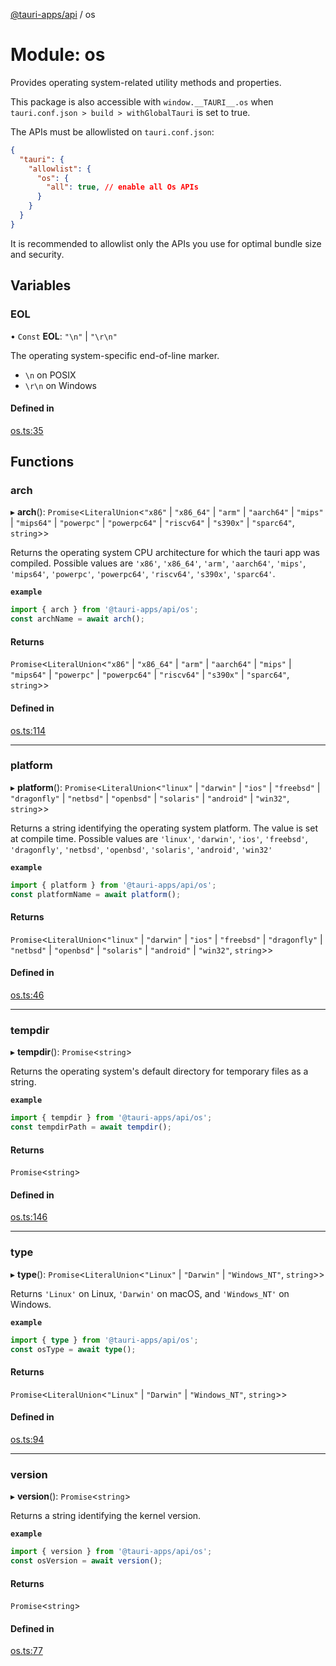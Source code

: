 [@tauri-apps/api](../README.md) / os

# Module: os

Provides operating system-related utility methods and properties.

This package is also accessible with `window.__TAURI__.os` when `tauri.conf.json > build > withGlobalTauri` is set to true.

The APIs must be allowlisted on `tauri.conf.json`:
```json
{
  "tauri": {
    "allowlist": {
      "os": {
        "all": true, // enable all Os APIs
      }
    }
  }
}
```
It is recommended to allowlist only the APIs you use for optimal bundle size and security.

## Variables

### EOL

• `Const` **EOL**: ``"\n"`` \| ``"\r\n"``

The operating system-specific end-of-line marker.
- `\n` on POSIX
- `\r\n` on Windows

#### Defined in

[os.ts:35](https://github.com/tauri-apps/tauri/blob/f5f9f10/tooling/api/src/os.ts#L35)

## Functions

### arch

▸ **arch**(): `Promise`<`LiteralUnion`<``"x86"`` \| ``"x86_64"`` \| ``"arm"`` \| ``"aarch64"`` \| ``"mips"`` \| ``"mips64"`` \| ``"powerpc"`` \| ``"powerpc64"`` \| ``"riscv64"`` \| ``"s390x"`` \| ``"sparc64"``, `string`\>\>

Returns the operating system CPU architecture for which the tauri app was compiled.
Possible values are `'x86'`, `'x86_64'`, `'arm'`, `'aarch64'`, `'mips'`, `'mips64'`, `'powerpc'`, `'powerpc64'`, `'riscv64'`, `'s390x'`, `'sparc64'`.

**`example`**
```typescript
import { arch } from '@tauri-apps/api/os';
const archName = await arch();
```

#### Returns

`Promise`<`LiteralUnion`<``"x86"`` \| ``"x86_64"`` \| ``"arm"`` \| ``"aarch64"`` \| ``"mips"`` \| ``"mips64"`` \| ``"powerpc"`` \| ``"powerpc64"`` \| ``"riscv64"`` \| ``"s390x"`` \| ``"sparc64"``, `string`\>\>

#### Defined in

[os.ts:114](https://github.com/tauri-apps/tauri/blob/f5f9f10/tooling/api/src/os.ts#L114)

___

### platform

▸ **platform**(): `Promise`<`LiteralUnion`<``"linux"`` \| ``"darwin"`` \| ``"ios"`` \| ``"freebsd"`` \| ``"dragonfly"`` \| ``"netbsd"`` \| ``"openbsd"`` \| ``"solaris"`` \| ``"android"`` \| ``"win32"``, `string`\>\>

Returns a string identifying the operating system platform.
The value is set at compile time. Possible values are `'linux'`, `'darwin'`, `'ios'`, `'freebsd'`, `'dragonfly'`, `'netbsd'`, `'openbsd'`, `'solaris'`, `'android'`, `'win32'`

**`example`**
```typescript
import { platform } from '@tauri-apps/api/os';
const platformName = await platform();
```

#### Returns

`Promise`<`LiteralUnion`<``"linux"`` \| ``"darwin"`` \| ``"ios"`` \| ``"freebsd"`` \| ``"dragonfly"`` \| ``"netbsd"`` \| ``"openbsd"`` \| ``"solaris"`` \| ``"android"`` \| ``"win32"``, `string`\>\>

#### Defined in

[os.ts:46](https://github.com/tauri-apps/tauri/blob/f5f9f10/tooling/api/src/os.ts#L46)

___

### tempdir

▸ **tempdir**(): `Promise`<`string`\>

Returns the operating system's default directory for temporary files as a string.

**`example`**
```typescript
import { tempdir } from '@tauri-apps/api/os';
const tempdirPath = await tempdir();
```

#### Returns

`Promise`<`string`\>

#### Defined in

[os.ts:146](https://github.com/tauri-apps/tauri/blob/f5f9f10/tooling/api/src/os.ts#L146)

___

### type

▸ **type**(): `Promise`<`LiteralUnion`<``"Linux"`` \| ``"Darwin"`` \| ``"Windows_NT"``, `string`\>\>

Returns `'Linux'` on Linux, `'Darwin'` on macOS, and `'Windows_NT'` on Windows.

**`example`**
```typescript
import { type } from '@tauri-apps/api/os';
const osType = await type();
```

#### Returns

`Promise`<`LiteralUnion`<``"Linux"`` \| ``"Darwin"`` \| ``"Windows_NT"``, `string`\>\>

#### Defined in

[os.ts:94](https://github.com/tauri-apps/tauri/blob/f5f9f10/tooling/api/src/os.ts#L94)

___

### version

▸ **version**(): `Promise`<`string`\>

Returns a string identifying the kernel version.

**`example`**
```typescript
import { version } from '@tauri-apps/api/os';
const osVersion = await version();
```

#### Returns

`Promise`<`string`\>

#### Defined in

[os.ts:77](https://github.com/tauri-apps/tauri/blob/f5f9f10/tooling/api/src/os.ts#L77)
